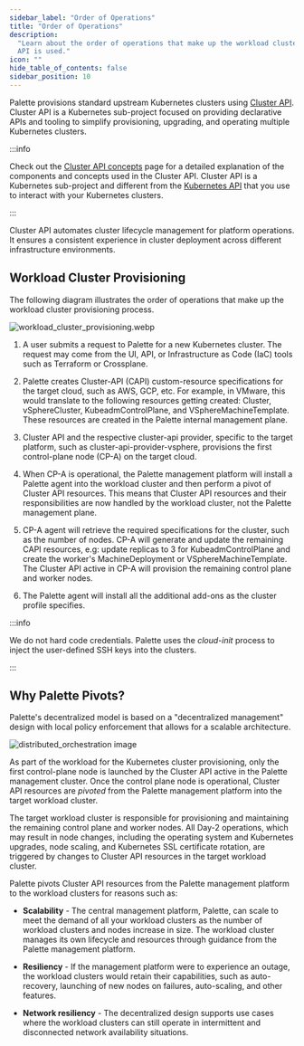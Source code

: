 ```yaml
---
sidebar_label: "Order of Operations"
title: "Order of Operations"
description:
  "Learn about the order of operations that make up the workload cluster provisioning process in Palette and how Cluster
  API is used."
icon: ""
hide_table_of_contents: false
sidebar_position: 10
---
```


Palette provisions standard upstream Kubernetes clusters using [Cluster API](https://cluster-api.sigs.k8s.io/). Cluster
API is a Kubernetes sub-project focused on providing declarative APIs and tooling to simplify provisioning, upgrading,
and operating multiple Kubernetes clusters.

:::info

Check out the [Cluster API concepts](https://cluster-api.sigs.k8s.io/user/concepts) page for a detailed explanation of
the components and concepts used in the Cluster API. Cluster API is a Kubernetes sub-project and different from the
[Kubernetes API](https://kubernetes.io/docs/concepts/overview/kubernetes-api/) that you use to interact with your
Kubernetes clusters.

:::

Cluster API automates cluster lifecycle management for platform operations. It ensures a consistent experience in
cluster deployment across different infrastructure environments.

## Workload Cluster Provisioning

The following diagram illustrates the order of operations that make up the workload cluster provisioning process.

![workload_cluster_provisioning.webp](/architecture_orchestartion-spectrocloud_provision-flow.webp)

1. A user submits a request to Palette for a new Kubernetes cluster. The request may come from the UI, API, or
   Infrastructure as Code (IaC) tools such as Terraform or Crossplane.

2. Palette creates Cluster-API (CAPI) custom-resource specifications for the target cloud, such as AWS, GCP, etc. For
   example, in VMware, this would translate to the following resources getting created: Cluster, vSphereCluster,
   KubeadmControlPlane, and VSphereMachineTemplate. These resources are created in the Palette internal management
   plane.

3. Cluster API and the respective cluster-api provider, specific to the target platform, such as
   cluster-api-provider-vsphere, provisions the first control-plane node (CP-A) on the target cloud.

4. When CP-A is operational, the Palette management platform will install a Palette agent into the workload cluster and
   then perform a pivot of Cluster API resources. This means that Cluster API resources and their responsibilities are
   now handled by the workload cluster, not the Palette management plane.

5. CP-A agent will retrieve the required specifications for the cluster, such as the number of nodes. CP-A will generate
   and update the remaining CAPI resources, e.g: update replicas to 3 for KubeadmControlPlane and create the worker's
   MachineDeployment or VSphereMachineTemplate. The Cluster API active in CP-A will provision the remaining control
   plane and worker nodes.

6. The Palette agent will install all the additional add-ons as the cluster profile specifies.

:::info

We do not hard code credentials. Palette uses the _cloud-init_ process to inject the user-defined SSH keys into the
clusters.

:::

## Why Palette Pivots?

Palette's decentralized model is based on a "decentralized management" design with local policy enforcement that allows
for a scalable architecture.

![distributed_orchestration image](/architecture_orchestartion-spectrocloud_distributed-flow.webp)

As part of the workload for the Kubernetes cluster provisioning, only the first control-plane node is launched by the
Cluster API active in the Palette management cluster. Once the control plane node is operational, Cluster API resources
are _pivoted_ from the Palette management platform into the target workload cluster.

The target workload cluster is responsible for provisioning and maintaining the remaining control plane and worker
nodes. All Day-2 operations, which may result in node changes, including the operating system and Kubernetes upgrades,
node scaling, and Kubernetes SSL certificate rotation, are triggered by changes to Cluster API resources in the target
workload cluster.

Palette pivots Cluster API resources from the Palette management platform to the workload clusters for reasons such as:

- **Scalability** - The central management platform, Palette, can scale to meet the demand of all your workload clusters
  as the number of workload clusters and nodes increase in size. The workload cluster manages its own lifecycle and
  resources through guidance from the Palette management platform.

- **Resiliency** - If the management platform were to experience an outage, the workload clusters would retain their
  capabilities, such as auto-recovery, launching of new nodes on failures, auto-scaling, and other features.

- **Network resiliency** - The decentralized design supports use cases where the workload clusters can still operate in
  intermittent and disconnected network availability situations.
